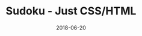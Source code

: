 ---
title: 'Sudoku - Just CSS/HTML'
date: 2018-06-20
tags: []
draft: false
type: 'games'
num19: [{'idx':1,'arr1':[1,2,3,4,5,6,7,8,9],'arr2':[1,2,3,4,5,6,7,8,9]},{'idx':2,'arr1':[1,2,3,4,5,6,7,8,9],'arr2':[1,2,3,4,5,6,7,8,9]},{'idx':3,'arr1':[1,2,3,4,5,6,7,8,9],'arr2':[1,2,3,4,5,6,7,8,9]},{'idx':4,'arr1':[1,2,3,4,5,6,7,8,9],'arr2':[1,2,3,4,5,6,7,8,9]},{'idx':5,'arr1':[1,2,3,4,5,6,7,8,9],'arr2':[1,2,3,4,5,6,7,8,9]},{'idx':6,'arr1':[1,2,3,4,5,6,7,8,9],'arr2':[1,2,3,4,5,6,7,8,9]},{'idx':7,'arr1':[1,2,3,4,5,6,7,8,9],'arr2':[1,2,3,4,5,6,7,8,9]},{'idx':8,'arr1':[1,2,3,4,5,6,7,8,9],'arr2':[1,2,3,4,5,6,7,8,9]},{'idx':9,'arr1':[1,2,3,4,5,6,7,8,9],'arr2':[1,2,3,4,5,6,7,8,9]}]
puzzle: [[0, 4, 0, 0, 0, 0, 0, 9, 0], [0, 0, 0, 0, 5, 0, 0, 0, 0], [5, 1, 0, 0, 4, 0, 0, 6, 2], [0, 3, 0, 0, 0, 0, 0, 8, 0], [0, 9, 0, 2, 0, 6, 0, 5, 0], [0, 5, 7, 0, 0, 0, 6, 3, 0], [0, 0, 3, 0, 0, 0, 8, 0, 0], [4, 0, 0, 3, 8, 7, 0, 0, 6], [7, 0, 0, 0, 1, 0, 0, 0, 5]]
layout: 'sudokucssstatic'
---